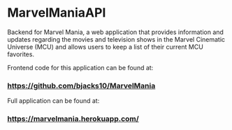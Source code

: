 # MarvelManiaAPI

Backend for Marvel Mania, a web application that provides information and updates regarding the movies and television shows in the Marvel Cinematic Universe (MCU) and allows users to keep a list of their current MCU favorites. 

Frontend code for this application can be found at:
### https://github.com/bjacks10/MarvelMania 

Full application can be found at: 
### https://marvelmania.herokuapp.com/

